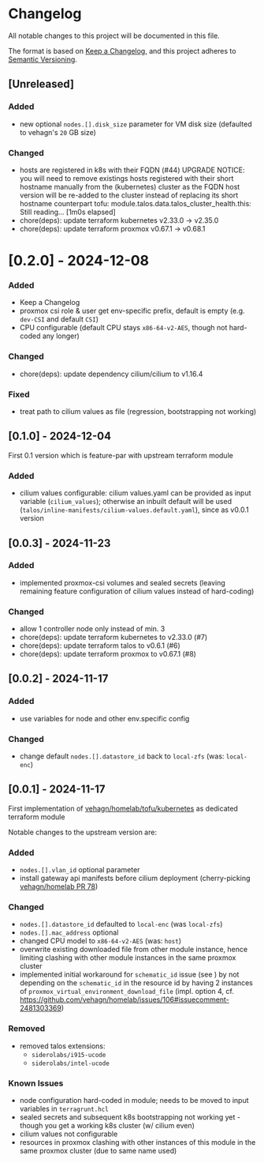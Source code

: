 # Changelog

All notable changes to this project will be documented in this file.

The format is based on [Keep a Changelog](https://keepachangelog.com/en/1.1.0/),
and this project adheres to [Semantic Versioning](https://semver.org/spec/v2.0.0.html).

## [Unreleased]

### Added

- new optional `nodes.[].disk_size` parameter for VM disk size (defaulted to vehagn's `20` GB size)

### Changed

- hosts are registered in k8s with their FQDN (#44)
  UPGRADE NOTICE: you will need to remove existings hosts registered with their short hostname manually from the (kubernetes) cluster as the FQDN host version will be re-added to the cluster instead of replacing its short hostname counterpart
  tofu: module.talos.data.talos_cluster_health.this: Still reading... [1m0s elapsed]
- chore(deps): update terraform kubernetes v2.33.0 → v2.35.0
- chore(deps): update terraform proxmox v0.67.1 → v0.68.1

# [0.2.0] - 2024-12-08

### Added

- Keep a Changelog
- proxmox csi role & user get env-specific prefix, default is empty (e.g. `dev-CSI` and default `CSI`)
- CPU configurable (default CPU stays `x86-64-v2-AES`, though not hard-coded any longer)

### Changed

- chore(deps): update dependency cilium/cilium to v1.16.4

### Fixed

- treat path to cilium values as file (regression, bootstrapping not working)

## [0.1.0] - 2024-12-04

First 0.1 version which is feature-par with upstream terraform module

### Added

- cilium values configurable: cilium values.yaml can be provided as input variable (`cilium_values`); otherwise an inbuilt default will be used (`talos/inline-manifests/cilium-values.default.yaml`), since as v0.0.1 version

## [0.0.3] - 2024-11-23

### Added

- implemented proxmox-csi volumes and sealed secrets
  (leaving remaining feature configuration of cilium values instead of hard-coding)

### Changed

- allow 1 controller node only instead of min. 3
- chore(deps): update terraform kubernetes to v2.33.0 (#7)
- chore(deps): update terraform talos to v0.6.1 (#6)
- chore(deps): update terraform proxmox to v0.67.1 (#8)

## [0.0.2] - 2024-11-17

### Added

- use variables for node and other env.specific config

### Changed

- change default `nodes.[].datastore_id` back to `local-zfs` (was: `local-enc`)

## [0.0.1] - 2024-11-17

First implementation of [vehagn/homelab/tofu/kubernetes](https://github.com/vehagn/homelab/commit/4e517fa18656a1d112041516b03a0d8164989123) as dedicated terraform module

Notable changes to the upstream version are:

### Added

- `nodes.[].vlan_id` optional parameter
- install gateway api manifests before cilium deployment (cherry-picking [vehagn/homelab PR 78](https://github.com/vehagn/homelab/pull/78/commits))

### Changed

- `nodes.[].datastore_id` defaulted to `local-enc` (was `local-zfs`)
- `nodes.[].mac_address` optional
- changed CPU model to `x86-64-v2-AES` (was: `host`)
- overwrite existing downloaded file from other module instance, hence limiting clashing with other module instances in the same proxmox cluster
- implemented initial workaround for `schematic_id` issue (see ) by not depending on the `schematic_id` in the resource id by having 2 instances of `proxmox_virtual_environment_download_file` (impl. option 4, cf. https://github.com/vehagn/homelab/issues/106#issuecomment-2481303369)

### Removed

- removed talos extensions:
  - `siderolabs/i915-ucode`
  - `siderolabs/intel-ucode`

### Known Issues

- node configuration hard-coded in module; needs to be moved to input variables in `terragrunt.hcl`
- sealed secrets and subsequent k8s bootstrapping not working yet - though you get a working k8s cluster (w/ cilium even)
- cilium values not configurable
- resources in proxmox clashing with other instances of this module in the same proxmox cluster (due to same name used)
